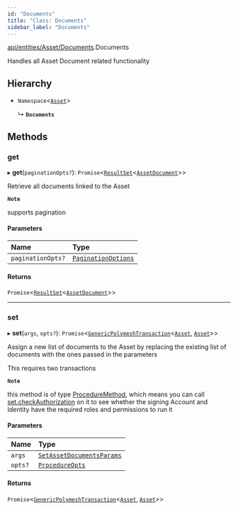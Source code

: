 ```yaml
---
id: "Documents"
title: "Class: Documents"
sidebar_label: "Documents"
---
```


[api/entities/Asset/Documents](../../../../../modules/API/Entities/Asset/Documents/Documents.md).Documents

Handles all Asset Document related functionality

## Hierarchy

- `Namespace`<[`Asset`](../Asset.md)\>

  ↳ **`Documents`**

## Methods

### get

▸ **get**(`paginationOpts?`): `Promise`<[`ResultSet`](../../../../../interfaces/Types/ResultSet/ResultSet.md)<[`AssetDocument`](../../../../../interfaces/Types/AssetDocument/AssetDocument.md)\>\>

Retrieve all documents linked to the Asset

**`Note`**

supports pagination

#### Parameters

| Name | Type |
| :------ | :------ |
| `paginationOpts?` | [`PaginationOptions`](../../../../../interfaces/Types/PaginationOptions/PaginationOptions.md) |

#### Returns

`Promise`<[`ResultSet`](../../../../../interfaces/Types/ResultSet/ResultSet.md)<[`AssetDocument`](../../../../../interfaces/Types/AssetDocument/AssetDocument.md)\>\>

___

### set

▸ **set**(`args`, `opts?`): `Promise`<[`GenericPolymeshTransaction`](../../../../../modules/Types/Types.md#genericpolymeshtransaction)<[`Asset`](../Asset.md), [`Asset`](../Asset.md)\>\>

Assign a new list of documents to the Asset by replacing the existing list of documents with the ones passed in the parameters

This requires two transactions

**`Note`**

this method is of type [ProcedureMethod](../../../../../interfaces/Types/ProcedureMethod/ProcedureMethod.md), which means you can call [set.checkAuthorization](../../../../../interfaces/Types/ProcedureMethod/ProcedureMethod.md#checkauthorization)
  on it to see whether the signing Account and Identity have the required roles and permissions to run it

#### Parameters

| Name | Type |
| :------ | :------ |
| `args` | [`SetAssetDocumentsParams`](../../../../../interfaces/API/Procedures/Types/SetAssetDocumentsParams/SetAssetDocumentsParams.md) |
| `opts?` | [`ProcedureOpts`](../../../../../interfaces/Types/ProcedureOpts/ProcedureOpts.md) |

#### Returns

`Promise`<[`GenericPolymeshTransaction`](../../../../../modules/Types/Types.md#genericpolymeshtransaction)<[`Asset`](../Asset.md), [`Asset`](../Asset.md)\>\>
